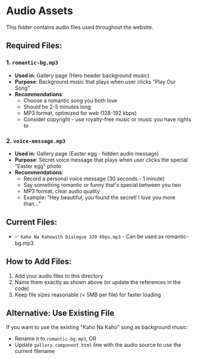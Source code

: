 # Audio Assets

This folder contains audio files used throughout the website.

## Required Files:

### 1. `romantic-bg.mp3`
- **Used in**: Gallery page (Hero header background music)
- **Purpose**: Background music that plays when user clicks "Play Our Song"
- **Recommendations**: 
  - Choose a romantic song you both love
  - Should be 2-5 minutes long
  - MP3 format, optimized for web (128-192 kbps)
  - Consider copyright - use royalty-free music or music you have rights to

### 2. `voice-message.mp3`
- **Used in**: Gallery page (Easter egg - hidden audio message)
- **Purpose**: Secret voice message that plays when user clicks the special "Easter egg" photo
- **Recommendations**:
  - Record a personal voice message (30 seconds - 1 minute)
  - Say something romantic or funny that's special between you two
  - MP3 format, clear audio quality
  - Example: "Hey beautiful, you found the secret! I love you more than..."

## Current Files:
- ✅ `Kaho Na Kahowith Dialogue 320 Kbps.mp3` - Can be used as romantic-bg.mp3

## How to Add Files:
1. Add your audio files to this directory
2. Name them exactly as shown above (or update the references in the code)
3. Keep file sizes reasonable (< 5MB per file) for faster loading

## Alternative: Use Existing File
If you want to use the existing "Kaho Na Kaho" song as background music:
- Rename it to `romantic-bg.mp3`, OR
- Update `gallery.component.html` line with the audio source to use the current filename
